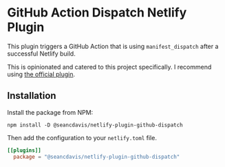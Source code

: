 # GitHub Action Dispatch Netlify Plugin

This plugin triggers a GitHub Action that is using `manifest_dispatch` after a successful Netlify build.

This is opinionated and catered to this project specifically. I recommend using [the official plugin](https://github.com/bahmutov/netlify-plugin-github-dispatch).

## Installation

Install the package from NPM:

    npm install -D @seancdavis/netlify-plugin-github-dispatch

Then add the configuration to your `netlify.toml` file.

```toml
[[plugins]]
  package = "@seancdavis/netlify-plugin-github-dispatch"
```

